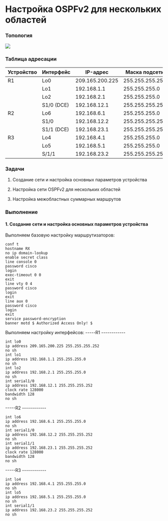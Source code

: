 # Настройка OSPFv2 для нескольких областей

### Топология
![](eve.png)

### Таблица адресации
|Устройство|Интерфейс    |IP-адрес       |Маска подсети   |
|----------|-------------|---------------|----------------|
|R1        |Lo0          |209.165.200.225|255.255.255.252 |
|          |Lo1          |192.168.1.1  |255.255.255.0     |
|          |Lo2          |192.168.2.1  |255.255.255.0     |
|          |S1/0 (DCE)   |192.168.12.1 |255.255.255.252   |
|R2        |Lo6          |192.168.6.1  |255.255.255.0     |
|          |S1/0         |192.168.12.2 |255.255.255.252   |
|          |S1/1 (DCE)   |192.168.23.1 |255.255.255.252   |
|R3        |Lo4          |192.168.4.1  |255.255.255.0     |
|          |Lo5          |192.168.5.1  |255.255.255.0     |
|          |S/1/1        |192.168.23.2 |255.255.255.252   |

### Задачи
1. Создание сети и настройка основных параметров устройства

2. Настройка сети OSPFv2 для нескольких областей

3. Настройка межобластных суммарных маршрутов

### Выполнение

#### 1. Создание сети и настройка основных параметров устройства

Выполняем базовую настройку маршрутизаторов:
```
conf t
hostname RX
no ip domain-lookup
enable secret class
line console 0
password cisco
login
exec-timeout 0 0
exit
line vty 0 4
password cisco
login
exit
line aux 0
password cisco
login
exit
service password-encryption
banner motd $ Authorized Access Only! $
```

Выполняем настройку интерфейсов:
-----R1 ------------
```
int lo0
ip address 209.165.200.225 255.255.255.252
no sh
int lo1
ip address 192.168.1.1 255.255.255.0
no sh
int lo2
ip address 192.168.2.1 255.255.255.0
no sh
int serial1/0 
ip address 192.168.12.1 255.255.255.252
clock rate 128000
bandwidth 128
no sh
```

-----R2 ------------
```
int lo6
ip address 192.168.6.1 255.255.255.0
no sh
int serial1/0 
ip address 192.168.12.2 255.255.255.252
no sh
int serial1/1
ip address 192.168.23.1 255.255.255.252
clock rate 128000
bandwidth 128
no sh
```

-----R3 ------------
```
int lo4
ip address 192.168.4.1 255.255.255.0
no sh
int lo5
ip address 192.168.5.1 255.255.255.0
no sh
int serial1/1 
ip address 192.168.23.2 255.255.255.252
no sh
```

